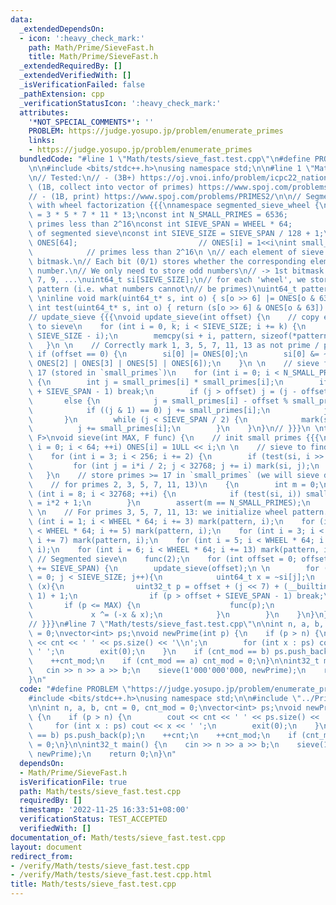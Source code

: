 ```yaml
---
data:
  _extendedDependsOn:
  - icon: ':heavy_check_mark:'
    path: Math/Prime/SieveFast.h
    title: Math/Prime/SieveFast.h
  _extendedRequiredBy: []
  _extendedVerifiedWith: []
  _isVerificationFailed: false
  _pathExtension: cpp
  _verificationStatusIcon: ':heavy_check_mark:'
  attributes:
    '*NOT_SPECIAL_COMMENTS*': ''
    PROBLEM: https://judge.yosupo.jp/problem/enumerate_primes
    links:
    - https://judge.yosupo.jp/problem/enumerate_primes
  bundledCode: "#line 1 \"Math/tests/sieve_fast.test.cpp\"\n#define PROBLEM \"https://judge.yosupo.jp/problem/enumerate_primes\"\
    \n\n#include <bits/stdc++.h>\nusing namespace std;\n\n#line 1 \"Math/Prime/SieveFast.h\"\
    \n// Tested:\n// - (3B+) https://oj.vnoi.info/problem/icpc22_national_c\n// -\
    \ (1B, collect into vector of primes) https://www.spoj.com/problems/KPRIMES2/\n\
    // - (1B, print) https://www.spoj.com/problems/PRIMES2/\n\n// Segmented sieve\
    \ with wheel factorization {{{\nnamespace segmented_sieve_wheel {\nconst int WHEEL\
    \ = 3 * 5 * 7 * 11 * 13;\nconst int N_SMALL_PRIMES = 6536;             // cnt\
    \ primes less than 2^16\nconst int SIEVE_SPAN = WHEEL * 64;           // one iteration\
    \ of segmented sieve\nconst int SIEVE_SIZE = SIEVE_SPAN / 128 + 1;\n \nuint64_t\
    \ ONES[64];                           // ONES[i] = 1<<i\nint small_primes[N_SMALL_PRIMES];\
    \            // primes less than 2^16\n \n// each element of sieve is a 64-bit\
    \ bitmask.\n// Each bit (0/1) stores whether the corresponding element is a prime\
    \ number.\n// We only need to store odd numbers\n// -> 1st bitmask stores 3, 5,\
    \ 7, 9, ...\nuint64_t si[SIEVE_SIZE];\n// for each 'wheel', we store the sieve\
    \ pattern (i.e. what numbers cannot\n// be primes)\nuint64_t pattern[WHEEL];\n\
    \ \ninline void mark(uint64_t* s, int o) { s[o >> 6] |= ONES[o & 63]; }\ninline\
    \ int test(uint64_t* s, int o) { return (s[o >> 6] & ONES[o & 63]) == 0; }\n \n\
    // update_sieve {{{\nvoid update_sieve(int offset) {\n    // copy each wheel pattern\
    \ to sieve\n    for (int i = 0, k; i < SIEVE_SIZE; i += k) {\n        k = std::min(WHEEL,\
    \ SIEVE_SIZE - i);\n        memcpy(si + i, pattern, sizeof(*pattern) * k);\n \
    \   }\n \n    // Correctly mark 1, 3, 5, 7, 11, 13 as not prime / primes\n   \
    \ if (offset == 0) {\n        si[0] |= ONES[0];\n        si[0] &= ~(ONES[1] |\
    \ ONES[2] | ONES[3] | ONES[5] | ONES[6]);\n    }\n \n    // sieve for primes >=\
    \ 17 (stored in `small_primes`)\n    for (int i = 0; i < N_SMALL_PRIMES; ++i)\
    \ {\n        int j = small_primes[i] * small_primes[i];\n        if (j > offset\
    \ + SIEVE_SPAN - 1) break;\n        if (j > offset) j = (j - offset) >> 1;\n \
    \       else {\n            j = small_primes[i] - offset % small_primes[i];\n\
    \            if ((j & 1) == 0) j += small_primes[i];\n            j >>= 1;\n \
    \       }\n        while (j < SIEVE_SPAN / 2) {\n            mark(si, j);\n  \
    \          j += small_primes[i];\n        }\n    }\n}\n// }}}\n \ntemplate<typename\
    \ F>\nvoid sieve(int MAX, F func) {\n    // init small primes {{{\n    for (int\
    \ i = 0; i < 64; ++i) ONES[i] = 1ULL << i;\n \n    // sieve to find small primes\n\
    \    for (int i = 3; i < 256; i += 2) {\n        if (test(si, i >> 1)) {\n   \
    \         for (int j = i*i / 2; j < 32768; j += i) mark(si, j);\n        }\n \
    \   }\n    // store primes >= 17 in `small_primes` (we will sieve differently\n\
    \    // for primes 2, 3, 5, 7, 11, 13)\n    {\n        int m = 0;\n        for\
    \ (int i = 8; i < 32768; ++i) {\n            if (test(si, i)) small_primes[m++]\
    \ = i*2 + 1;\n        }\n        assert(m == N_SMALL_PRIMES);\n    }\n    // }}}\n\
    \ \n    // For primes 3, 5, 7, 11, 13: we initialize wheel pattern..\n    for\
    \ (int i = 1; i < WHEEL * 64; i += 3) mark(pattern, i);\n    for (int i = 2; i\
    \ < WHEEL * 64; i += 5) mark(pattern, i);\n    for (int i = 3; i < WHEEL * 64;\
    \ i += 7) mark(pattern, i);\n    for (int i = 5; i < WHEEL * 64; i += 11) mark(pattern,\
    \ i);\n    for (int i = 6; i < WHEEL * 64; i += 13) mark(pattern, i);\n \n   \
    \ // Segmented sieve\n    func(2);\n    for (int offset = 0; offset < MAX; offset\
    \ += SIEVE_SPAN) {\n        update_sieve(offset);\n \n        for (uint32_t j\
    \ = 0; j < SIEVE_SIZE; j++){\n            uint64_t x = ~si[j];\n            while\
    \ (x){\n                uint32_t p = offset + (j << 7) + (__builtin_ctzll(x) <<\
    \ 1) + 1;\n                if (p > offset + SIEVE_SPAN - 1) break;\n         \
    \       if (p <= MAX) {\n                    func(p);\n                }\n   \
    \             x ^= (-x & x);\n            }\n        }\n    }\n}\n}\nusing segmented_sieve_wheel::sieve;\n\
    // }}}\n#line 7 \"Math/tests/sieve_fast.test.cpp\"\n\nint n, a, b, cnt = 0, cnt_mod\
    \ = 0;\nvector<int> ps;\nvoid newPrime(int p) {\n    if (p > n) {\n        cout\
    \ << cnt << ' ' << ps.size() << '\\n';\n        for (int x : ps) cout << x <<\
    \ ' ';\n        exit(0);\n    }\n    if (cnt_mod == b) ps.push_back(p);\n    ++cnt;\n\
    \    ++cnt_mod;\n    if (cnt_mod == a) cnt_mod = 0;\n}\n\nint32_t main() {\n \
    \   cin >> n >> a >> b;\n    sieve(1'000'000'000, newPrime);\n    return 0;\n\
    }\n"
  code: "#define PROBLEM \"https://judge.yosupo.jp/problem/enumerate_primes\"\n\n\
    #include <bits/stdc++.h>\nusing namespace std;\n\n#include \"../Prime/SieveFast.h\"\
    \n\nint n, a, b, cnt = 0, cnt_mod = 0;\nvector<int> ps;\nvoid newPrime(int p)\
    \ {\n    if (p > n) {\n        cout << cnt << ' ' << ps.size() << '\\n';\n   \
    \     for (int x : ps) cout << x << ' ';\n        exit(0);\n    }\n    if (cnt_mod\
    \ == b) ps.push_back(p);\n    ++cnt;\n    ++cnt_mod;\n    if (cnt_mod == a) cnt_mod\
    \ = 0;\n}\n\nint32_t main() {\n    cin >> n >> a >> b;\n    sieve(1'000'000'000,\
    \ newPrime);\n    return 0;\n}\n"
  dependsOn:
  - Math/Prime/SieveFast.h
  isVerificationFile: true
  path: Math/tests/sieve_fast.test.cpp
  requiredBy: []
  timestamp: '2022-11-25 16:33:51+08:00'
  verificationStatus: TEST_ACCEPTED
  verifiedWith: []
documentation_of: Math/tests/sieve_fast.test.cpp
layout: document
redirect_from:
- /verify/Math/tests/sieve_fast.test.cpp
- /verify/Math/tests/sieve_fast.test.cpp.html
title: Math/tests/sieve_fast.test.cpp
---
```

